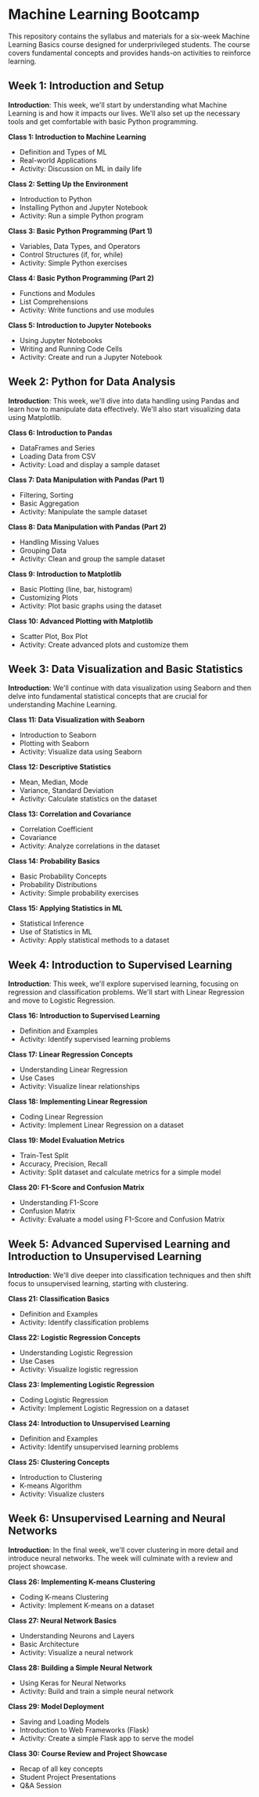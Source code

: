 # Machine Learning Bootcamp

This repository contains the syllabus and materials for a six-week Machine Learning Basics course designed for underprivileged students. The course covers fundamental concepts and provides hands-on activities to reinforce learning.

## Week 1: Introduction and Setup

**Introduction**: This week, we'll start by understanding what Machine Learning is and how it impacts our lives. We'll also set up the necessary tools and get comfortable with basic Python programming.

**Class 1: Introduction to Machine Learning**
- Definition and Types of ML
- Real-world Applications
- Activity: Discussion on ML in daily life

**Class 2: Setting Up the Environment**
- Introduction to Python
- Installing Python and Jupyter Notebook
- Activity: Run a simple Python program

**Class 3: Basic Python Programming (Part 1)**
- Variables, Data Types, and Operators
- Control Structures (if, for, while)
- Activity: Simple Python exercises

**Class 4: Basic Python Programming (Part 2)**
- Functions and Modules
- List Comprehensions
- Activity: Write functions and use modules

**Class 5: Introduction to Jupyter Notebooks**
- Using Jupyter Notebooks
- Writing and Running Code Cells
- Activity: Create and run a Jupyter Notebook

## Week 2: Python for Data Analysis

**Introduction**: This week, we'll dive into data handling using Pandas and learn how to manipulate data effectively. We'll also start visualizing data using Matplotlib.

**Class 6: Introduction to Pandas**
- DataFrames and Series
- Loading Data from CSV
- Activity: Load and display a sample dataset

**Class 7: Data Manipulation with Pandas (Part 1)**
- Filtering, Sorting
- Basic Aggregation
- Activity: Manipulate the sample dataset

**Class 8: Data Manipulation with Pandas (Part 2)**
- Handling Missing Values
- Grouping Data
- Activity: Clean and group the sample dataset

**Class 9: Introduction to Matplotlib**
- Basic Plotting (line, bar, histogram)
- Customizing Plots
- Activity: Plot basic graphs using the dataset

**Class 10: Advanced Plotting with Matplotlib**
- Scatter Plot, Box Plot
- Activity: Create advanced plots and customize them

## Week 3: Data Visualization and Basic Statistics

**Introduction**: We'll continue with data visualization using Seaborn and then delve into fundamental statistical concepts that are crucial for understanding Machine Learning.

**Class 11: Data Visualization with Seaborn**
- Introduction to Seaborn
- Plotting with Seaborn
- Activity: Visualize data using Seaborn

**Class 12: Descriptive Statistics**
- Mean, Median, Mode
- Variance, Standard Deviation
- Activity: Calculate statistics on the dataset

**Class 13: Correlation and Covariance**
- Correlation Coefficient
- Covariance
- Activity: Analyze correlations in the dataset

**Class 14: Probability Basics**
- Basic Probability Concepts
- Probability Distributions
- Activity: Simple probability exercises

**Class 15: Applying Statistics in ML**
- Statistical Inference
- Use of Statistics in ML
- Activity: Apply statistical methods to a dataset

## Week 4: Introduction to Supervised Learning

**Introduction**: This week, we'll explore supervised learning, focusing on regression and classification problems. We'll start with Linear Regression and move to Logistic Regression.

**Class 16: Introduction to Supervised Learning**
- Definition and Examples
- Activity: Identify supervised learning problems

**Class 17: Linear Regression Concepts**
- Understanding Linear Regression
- Use Cases
- Activity: Visualize linear relationships

**Class 18: Implementing Linear Regression**
- Coding Linear Regression
- Activity: Implement Linear Regression on a dataset

**Class 19: Model Evaluation Metrics**
- Train-Test Split
- Accuracy, Precision, Recall
- Activity: Split dataset and calculate metrics for a simple model

**Class 20: F1-Score and Confusion Matrix**
- Understanding F1-Score
- Confusion Matrix
- Activity: Evaluate a model using F1-Score and Confusion Matrix

## Week 5: Advanced Supervised Learning and Introduction to Unsupervised Learning

**Introduction**: We'll dive deeper into classification techniques and then shift focus to unsupervised learning, starting with clustering.

**Class 21: Classification Basics**
- Definition and Examples
- Activity: Identify classification problems

**Class 22: Logistic Regression Concepts**
- Understanding Logistic Regression
- Use Cases
- Activity: Visualize logistic regression

**Class 23: Implementing Logistic Regression**
- Coding Logistic Regression
- Activity: Implement Logistic Regression on a dataset

**Class 24: Introduction to Unsupervised Learning**
- Definition and Examples
- Activity: Identify unsupervised learning problems

**Class 25: Clustering Concepts**
- Introduction to Clustering
- K-means Algorithm
- Activity: Visualize clusters

## Week 6: Unsupervised Learning and Neural Networks

**Introduction**: In the final week, we'll cover clustering in more detail and introduce neural networks. The week will culminate with a review and project showcase.

**Class 26: Implementing K-means Clustering**
- Coding K-means Clustering
- Activity: Implement K-means on a dataset

**Class 27: Neural Network Basics**
- Understanding Neurons and Layers
- Basic Architecture
- Activity: Visualize a neural network

**Class 28: Building a Simple Neural Network**
- Using Keras for Neural Networks
- Activity: Build and train a simple neural network

**Class 29: Model Deployment**
- Saving and Loading Models
- Introduction to Web Frameworks (Flask)
- Activity: Create a simple Flask app to serve the model

**Class 30: Course Review and Project Showcase**
- Recap of all key concepts
- Student Project Presentations
- Q&A Session
